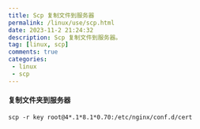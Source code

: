 ```yaml
---
title: Scp 复制文件到服务器
permalink: /linux/use/scp.html
date: 2023-11-2 21:24:32
description: Scp 复制文件到服务器。
tag: [linux, scp]
comments: true
categories: 
 - linux
 - scp
---
```


#### 复制文件夹到服务器

```shell
scp -r key root@4*.1*8.1*0.70:/etc/nginx/conf.d/cert
```

